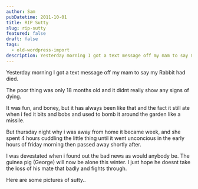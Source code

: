 ```yaml
---
author: Sam
pubDatetime: 2011-10-01
title: RIP Sutty
slug: rip-sutty
featured: false
draft: false
tags:
  - old-wordpress-import
description: Yesterday morning I got a text message off my mam to say my Rabbit had died
---
```


Yesterday morning I got a text message off my mam to say my Rabbit had died. 

The poor thing was only 18 months old and it didnt really show any signs of dying.

It was fun, and boney, but it has always been like that and the fact it still ate when i fed it bits and bobs and used to bomb it around the garden like a missile.

But thursday night why i was away from home it became week, and she spent 4 hours cuddling the little thing until it went unconcious in the early hours of friday morning then passed away shortly after.

I was devestated when i found out the bad news as would anybody be. The guinea pig (George) will now be alone this winter. I just hope he doesnt take the loss of his mate that badly and fights through.

Here are some pictures of sutty..